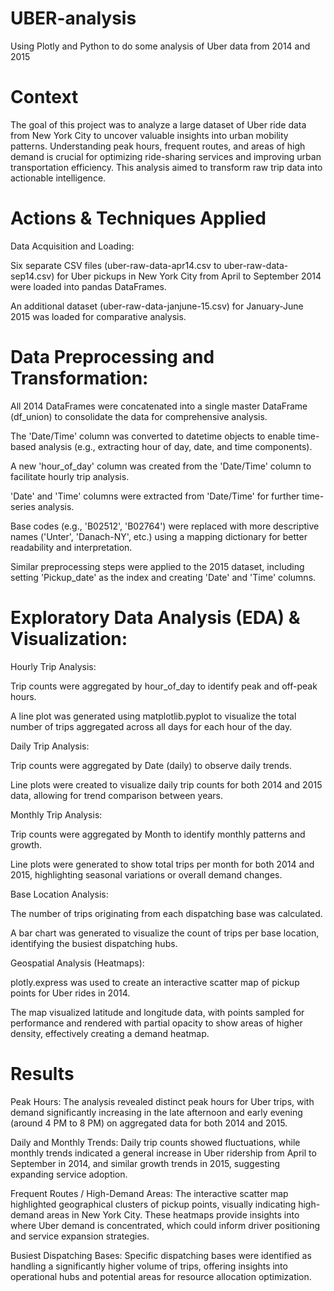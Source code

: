 # UBER-analysis
Using Plotly and Python to do some analysis of Uber data from 2014 and 2015

# Context
The goal of this project was to analyze a large dataset of Uber ride data from New York City to uncover valuable insights into urban mobility patterns. Understanding peak hours, frequent routes, and areas of high demand is crucial for optimizing ride-sharing services and improving urban transportation efficiency. This analysis aimed to transform raw trip data into actionable intelligence.

# Actions & Techniques Applied
Data Acquisition and Loading:

Six separate CSV files (uber-raw-data-apr14.csv to uber-raw-data-sep14.csv) for Uber pickups in New York City from April to September 2014 were loaded into pandas DataFrames.

An additional dataset (uber-raw-data-janjune-15.csv) for January-June 2015 was loaded for comparative analysis.

# Data Preprocessing and Transformation:

All 2014 DataFrames were concatenated into a single master DataFrame (df_union) to consolidate the data for comprehensive analysis.

The 'Date/Time' column was converted to datetime objects to enable time-based analysis (e.g., extracting hour of day, date, and time components).

A new 'hour_of_day' column was created from the 'Date/Time' column to facilitate hourly trip analysis.

'Date' and 'Time' columns were extracted from 'Date/Time' for further time-series analysis.

Base codes (e.g., 'B02512', 'B02764') were replaced with more descriptive names ('Unter', 'Danach-NY', etc.) using a mapping dictionary for better readability and interpretation.

Similar preprocessing steps were applied to the 2015 dataset, including setting 'Pickup_date' as the index and creating 'Date' and 'Time' columns.

# Exploratory Data Analysis (EDA) & Visualization:

Hourly Trip Analysis:

Trip counts were aggregated by hour_of_day to identify peak and off-peak hours.

A line plot was generated using matplotlib.pyplot to visualize the total number of trips aggregated across all days for each hour of the day.

Daily Trip Analysis:

Trip counts were aggregated by Date (daily) to observe daily trends.

Line plots were created to visualize daily trip counts for both 2014 and 2015 data, allowing for trend comparison between years.

Monthly Trip Analysis:

Trip counts were aggregated by Month to identify monthly patterns and growth.

Line plots were generated to show total trips per month for both 2014 and 2015, highlighting seasonal variations or overall demand changes.

Base Location Analysis:

The number of trips originating from each dispatching base was calculated.

A bar chart was generated to visualize the count of trips per base location, identifying the busiest dispatching hubs.

Geospatial Analysis (Heatmaps):

plotly.express was used to create an interactive scatter map of pickup points for Uber rides in 2014.

The map visualized latitude and longitude data, with points sampled for performance and rendered with partial opacity to show areas of higher density, effectively creating a demand heatmap.

# Results
Peak Hours: The analysis revealed distinct peak hours for Uber trips, with demand significantly increasing in the late afternoon and early evening (around 4 PM to 8 PM) on aggregated data for both 2014 and 2015.

Daily and Monthly Trends: Daily trip counts showed fluctuations, while monthly trends indicated a general increase in Uber ridership from April to September in 2014, and similar growth trends in 2015, suggesting expanding service adoption.

Frequent Routes / High-Demand Areas: The interactive scatter map highlighted geographical clusters of pickup points, visually indicating high-demand areas in New York City. These heatmaps provide insights into where Uber demand is concentrated, which could inform driver positioning and service expansion strategies.

Busiest Dispatching Bases: Specific dispatching bases were identified as handling a significantly higher volume of trips, offering insights into operational hubs and potential areas for resource allocation optimization.
